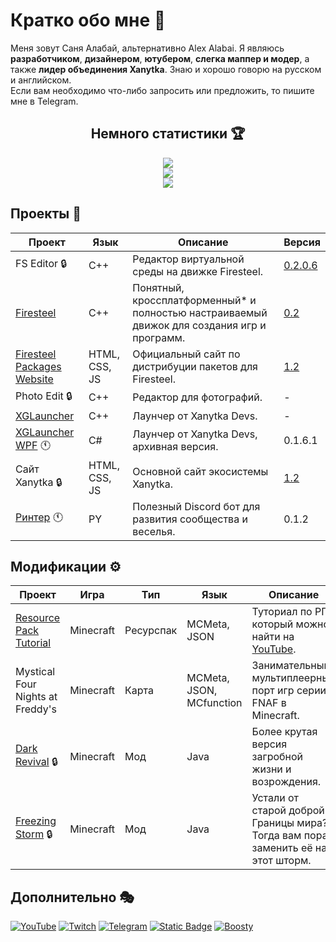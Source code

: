 # Кратко обо мне 📡
  Меня зовут Саня Алабай, альтернативно Alex Alabai. Я являюсь **разработчиком**, **дизайнером**, **ютубером**, **слегка маппер и модер**, а также **лидер объединения Xanytka**. Знаю и хорошо говорю на русском и английском.  
  Если вам необходимо что-либо запросить или предложить, то пишите мне в Telegram.

<h2 align="center">Немного статистики 🏆</h2>
<div style="display:flex;flex-direction:column;flex:500px;align-items:center">
  <picture>
    <source
      srcset="https://streak-stats.demolab.com?user=sanyaalabai&theme=dark&locale=ru&hide_border=true"
      media="(prefers-color-scheme: dark)"
    />
    <source
      srcset="https://streak-stats.demolab.com/?user=sanyaalabai&hide_border=true&locale=ru&hide_border=true"
      media="(prefers-color-scheme: light), (prefers-color-scheme: no-preference)"
    />
    <img src="https://streak-stats.demolab.com?user=sanyaalabai&hide_border=true&locale=ru" />
  </picture>
  <picture>
    <source
      srcset="https://github-readme-stats.vercel.app/api?username=sanyaalabai&show_icons=true&title_color=FB8C00&text_color=FEFEFE&icon_color=FB8C00&locale=ru&hide_border=true&bg_color=151515&hide=contribs"
      media="(prefers-color-scheme: dark)"
    />
    <source
      srcset="https://github-readme-stats.vercel.app/api?username=sanyaalabai&show_icons=true&title_color=FB8C00&text_color=151515&icon_color=FB8C00&locale=ru&hide_border=true&hide=contribs"
      media="(prefers-color-scheme: light), (prefers-color-scheme: no-preference)"
    />
    <img src="https://github-readme-stats.vercel.app/api?username=sanyaalabai&show_icons=true&locale=ru&hide=contribs" />
  </picture>
  <picture>
    <source
      srcset="https://readme-jokes.vercel.app/api?hideBorder&bgColor=%23151515&qColor=%23FEFEFE&textColor=%23FEFEFE&aColor=%23FB8C00"
      media="(prefers-color-scheme: dark)"
    />
    <source
      srcset="https://readme-jokes.vercel.app/api?hideBorder&bgColor=%23ffffff&qColor=%23151515&textColor=%23151515&aColor=%23FB8C00"
      media="(prefers-color-scheme: light), (prefers-color-scheme: no-preference)"
    />
    <img src="https://readme-jokes.vercel.app/api?hideBorder&bgColor=%23ffffff&qColor=%23151515&textColor=%23151515&aColor=%23FB8C00" />
  </picture>
</div>

## Проекты 🥽

| Проект | Язык | Описание | Версия |
|--------|------|----------|--------|
|FS Editor 🔒|C++|Редактор виртуальной среды на движке Firesteel.|[0.2.0.6](https://xanytka.ru/shared/fse)|
|[Firesteel](https://github.com/xanytka-devs/firesteel)|C++|Понятный, кроссплатформенный* и полностью настраиваемый движок для создания игр и программ.|[0.2](https://github.com/xanytka-devs/firesteel/releases/tag/v.0.2)|
|[Firesteel Packages Website](https://github.com/xanytka-devs/fs-packages-website)|HTML, CSS, JS|Официальный сайт по дистрибуции пакетов для Firesteel.|[1.2](https://xanytka.ru/p/)|
|Photo Edit 🔒|C++|Редактор для фотографий.|-|
|[XGLauncher](https://github.com/xanytka-devs/xglauncher)|C++|Лаунчер от Xanytka Devs.|-|
|[XGLauncher WPF](https://github.com/xanytka-devs/XGLauncher-WPF) 🕚|C#|Лаунчер от Xanytka Devs, архивная версия.|0.1.6.1|
|Сайт Xanytka 🔒|HTML, CSS, JS|Основной сайт экосистемы Xanytka.|[1.2](https://xanytka.ru/)|
|[Ринтер](https://github.com/xanytka-devs/rinter) 🕚|PY|Полезный Discord бот для развития сообщества и веселья.|0.1.2|
<!-- Всё ещё приватные
|[Firesteel Package Manager](https://github.com/xanytka-devs/fspm)|C++|Менеджер пакетов для Firesteel.|[1.0](https://github.com/xanytka-devs/fspm/releases/tag/v.1.0)|
|[AudioBump](https://github.com/xanytka-devs/audio-bump)|C++|Библиотека для загрузки аудио файлов.|-|
|[InstallHorizon](https://github.com/xanytka-devs/install-horizion)|C++|Библиотека для создания установщиков ПО.|-|
|[sidenotes Desktop](https://github.com/xanytka-devs/sidenotes-desktop)|C++|Приложение для более удобных и креативных заметок.|-|
|[sidenotes Web](https://github.com/xanytka-devs/sidenotes-web)|HTML, CSS, JS|Сайт для более удобных и креативных заметок.|-|
-->
## Модификации ⚙️

| Проект | Игра | Тип | Язык | Описание | Версия |
|--------|------|-----|------|----------|--------|
|[Resource Pack Tutorial](https://github.com/sanyaalabai/resourcepack-tutorial)|Minecraft|Ресурспак|MCMeta, JSON|Туториал по РП, который можно найти на [YouTube](https://youtube.com/playlist?list=PLm8njReuLwnUr9Mk860a0hAKq5bHtfwFv).|[1.3?](https://github.com/sanyaalabai/resourcepack-tutorial/archive/refs/heads/main.zip)|
|Mystical Four Nights at Freddy's|Minecraft|Карта|MCMeta, JSON, MCfunction|Занимательный мультиплеерный порт игр серии FNAF в Minecraft.|[1.1](https://www.curseforge.com/minecraft/worlds/mfnaf)|
|[Dark Revival](https://github.com/sanyaalabai/dark-revival) 🔒|Minecraft|Мод|Java|Более крутая версия загробной жизни и возрождения.|WIP|
|[Freezing Storm](https://github.com/sanyaalabai/freezingstorm) 🔒|Minecraft|Мод|Java|Устали от старой доброй Границы мира? Тогда вам пора заменить её на этот шторм.|WIP|

## Дополнительно 🎭
<span>
  <a href="https://www.youtube.com/@sanyaalabai"><img alt="YouTube" src="https://img.shields.io/youtube/channel/subscribers/UCT4zcPJsqBhDcaUaPRflfIg?style=flat&logo=youtube&logoColor=%23fff&label=%D0%9F%D0%BE%D1%81%D0%BC%D0%BE%D1%82%D1%80%D0%B5%D1%82%D1%8C&labelColor=red"></a>
  <a href="https://www.twitch.tv/sanyaalabai"><img alt="Twitch" src="https://img.shields.io/twitch/status/sanyaalabai?style=flat&logo=twitch&logoColor=%23fff&label=%D0%9F%D0%BE%D1%81%D0%BC%D0%BE%D1%82%D1%80%D0%B5%D1%82%D1%8C&labelColor=purple&color=purple"></a>
  <a href="https://t.me/doggyhut"><img alt="Telegram" src="https://img.shields.io/badge/Telegram-%D0%9F%D0%BE%D1%87%D0%B8%D1%82%D0%B0%D1%82%D1%8C-blue?logo=telegram&logoColor=%23fff&link=https%3A%2F%2Ft.me%2Fdoggyhut&label="></a>
  <a href="https://bsky.app/profile/alexalabai.bsky.social"><img alt="Static Badge" src="https://img.shields.io/badge/Bluesky-Read-blue?logo=bluesky&logoColor=white&label=%20&labelColor=blue"></a>
  <a href="https://boosty.to/doggy.sasha"><img alt="Boosty" src="https://img.shields.io/badge/Boosty-%D0%9F%D0%BE%D0%B4%D0%B4%D0%B5%D1%80%D0%B6%D0%B0%D1%82%D1%8C-orange?logo=boosty&logoColor=%23fff&link=https%3A%2F%2Fboosty.to%2Fdoggy.sasha&label="></a>
</span>
